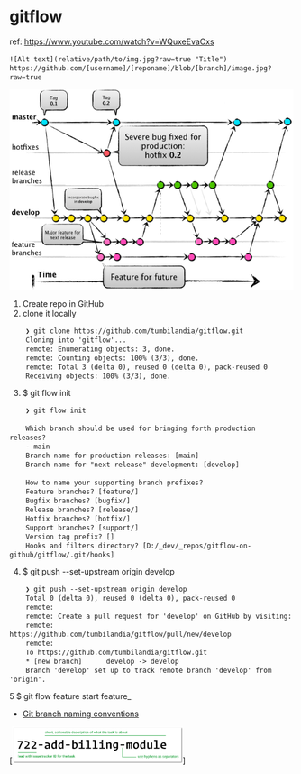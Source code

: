 # gitflow

ref: https://www.youtube.com/watch?v=WQuxeEvaCxs

```
![Alt text](relative/path/to/img.jpg?raw=true "Title")
https://github.com/[username]/[reponame]/blob/[branch]/image.jpg?raw=true
```

![Alt text](gitflow_horizontal.png?raw=true "GitFlow diagram")


1. Create repo in GitHub
2. clone it locally

```
    ❯ git clone https://github.com/tumbilandia/gitflow.git
    Cloning into 'gitflow'...
    remote: Enumerating objects: 3, done.
    remote: Counting objects: 100% (3/3), done.
    remote: Total 3 (delta 0), reused 0 (delta 0), pack-reused 0
    Receiving objects: 100% (3/3), done.
```
3. $ git flow init

```
    ❯ git flow init

    Which branch should be used for bringing forth production releases?
    - main
    Branch name for production releases: [main]
    Branch name for "next release" development: [develop]

    How to name your supporting branch prefixes?
    Feature branches? [feature/]
    Bugfix branches? [bugfix/]
    Release branches? [release/]
    Hotfix branches? [hotfix/]
    Support branches? [support/]
    Version tag prefix? []
    Hooks and filters directory? [D:/_dev/_repos/gitflow-on-github/gitflow/.git/hooks]
```
4. $ git push --set-upstream origin develop

```shell
    ❯ git push --set-upstream origin develop
    Total 0 (delta 0), reused 0 (delta 0), pack-reused 0
    remote:
    remote: Create a pull request for 'develop' on GitHub by visiting:
    remote:      https://github.com/tumbilandia/gitflow/pull/new/develop
    remote:
    To https://github.com/tumbilandia/gitflow.git
    * [new branch]      develop -> develop
    Branch 'develop' set up to track remote branch 'develop' from 'origin'.
```

5 $ git flow feature start feature_

  * [Git branch naming conventions](https://deepsource.io/blog/git-branch-naming-conventions/)
<!--
  * Git branch naming conventions [https://deepsource.io/blog/git-branch-naming-conventions/](https://deepsource.io/blog/git-branch-naming-conventions/)
  * Git branch naming conventions [https://deepsource.io/blog/git-branch-naming-conventions/]
  * A continuación se muestra un [Link](https://ejemplo.com/ "Título opcional del enlace")
-->
<!--
![Alt text](branch-naming-example.png?raw=true "Git branch naming conventions")
![Alt text]([[branch-naming-example.png|width=50]]?raw=true "Git branch naming conventions")
![Alt text][img|320x271](branch-naming-example.png?raw=true "Git branch naming conventions")
![](branch-naming-example.png=100x20)
<img src="branch-naming-example.png?raw=true" width="400">
-->
[<img src="branch-naming-example.png" width="60%"/>]